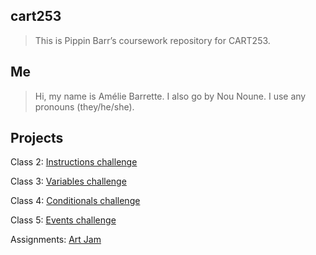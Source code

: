 ## cart253
> This is Pippin Barr’s coursework repository for CART253.

## Me
> Hi, my name is Amélie Barrette. I also go by Nou Noune. I use any pronouns (they/he/she).

## Projects
Class 2:  [Instructions challenge](https://nounoune666.github.io/cart253/topics/Class%202/Instruction%20challenge/)

Class 3:  [Variables challenge](https://nounoune666.github.io/cart253/topics/Class%203/variables-challenge/)

Class 4:  [Conditionals challenge](https://nounoune666.github.io/cart253/topics/Class%204/Conditionals_Challenge/)

Class 5:  [Events challenge](https://rayhernaez.github.io/cart253/topics/challenges/events-challenge/)

Assignments:  [Art Jam](https://nounoune666.github.io/cart253/topics/Portrait_Assignment/)










